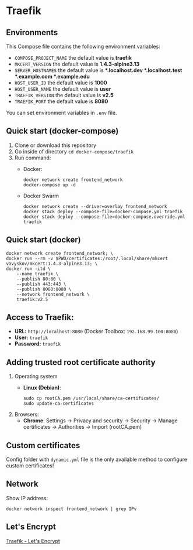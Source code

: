 # Traefik

## Environments
This Compose file contains the following environment variables:

- `COMPOSE_PROJECT_NAME` the default value is **traefik**
- `MKCERT_VERSION` the default value is **1.4.3-alpine3.13**
- `SERVER_HOSTNAMES` the default value is **\*.localhost.dev \*.localhost.test \*.example.com \*.example.edu**
- `HOST_USER_ID` the default value is **1000**
- `HOST_USER_NAME` the default value is **user**
- `TRAEFIK_VERSION` the default value is **v2.5**
- `TRAEFIK_PORT` the default value is **8080**

You can set environment variables in `.env` file.

## Quick start (docker-compose)
1. Clone or download this repository
1. Go inside of directory `cd docker-compose/traefik`
1. Run command:
    - Docker:

          docker network create frontend_network
          docker-compose up -d

    - Docker Swarm

          docker network create --driver=overlay frontend_network
          docker stack deploy --compose-file=docker-compose.yml traefik
          docker stack deploy --compose-file=docker-compose.override.yml traefik

## Quick start (docker)

    docker network create frontend_network; \
    docker run --rm -v $PWD/certificates:/root/.local/share/mkcert vavyskov/mkcert:1.4.3-alpine3.13; \
    docker run -itd \
        --name traefik \
        --publish 80:80 \
        --publish 443:443 \
        --publish 8080:8080 \
        --network frontend_network \
        traefik:v2.5
        
## Access to Traefik: 
- **URL:** `http://localhost:8080` (Docker Toolbox: `192.168.99.100:8080`)
- **User:** `traefik`
- **Password:** `traefik`

## Adding trusted root certificate authority
1. Operating system
   - **Linux (Debian)**:

         sudo cp rootCA.pem /usr/local/share/ca-certificates/
         sudo update-ca-certificates

2. Browsers:
   - **Chrome**: Settings -> Privacy and security -> Security -> Manage certificates -> Authorities -> Import (rootCA.pem)

## Custom certificates

Config folder with `dynamic.yml` file is the only available method to configure custom certificates!

## Network
Show IP address:

    docker network inspect frontend_network | grep IPv

## Let's Encrypt
[Traefik - Let's Encrypt](https://git-scm.com/?target=_blank)

